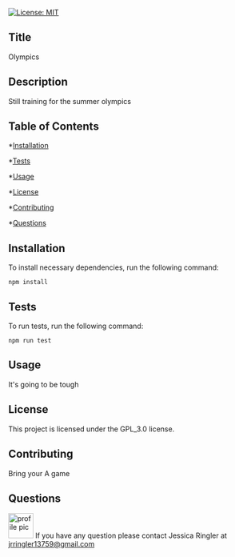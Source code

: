 
 
  [![License: MIT](https://img.shields.io/badge/License-GPL_3.0-blueviolet.svg)](https://opensource.org/licenses/GPL_3.0)
  
  ## Title
  Olympics
  

  
  ## Description
  Still training for the summer olympics


  
  ## Table of Contents
  
  *[Installation](#installation)

  *[Tests](#tests)

  *[Usage](#usage)

  *[License](#license)

  *[Contributing](#contributing)

  *[Questions](#questions)
  
  

  ## Installation
  To install necessary dependencies, run the following command:
  
  ```npm install```

  

  ## Tests
  To run tests, run the following command:

  ```npm run test```



  ## Usage
  It's going to be tough
  


  ## License
  This project is licensed under the GPL_3.0 license.
  


  ## Contributing
  Bring your A game
  


  ## Questions
  <img src="https://avatars0.githubusercontent.com/u/59769199?v=4.png" alt="profile pic" width="50"/>
  If you have any question please contact Jessica Ringler at <a href="mailto:jrringler13759@gmail.com">jrringler13759@gmail.com</a> 

